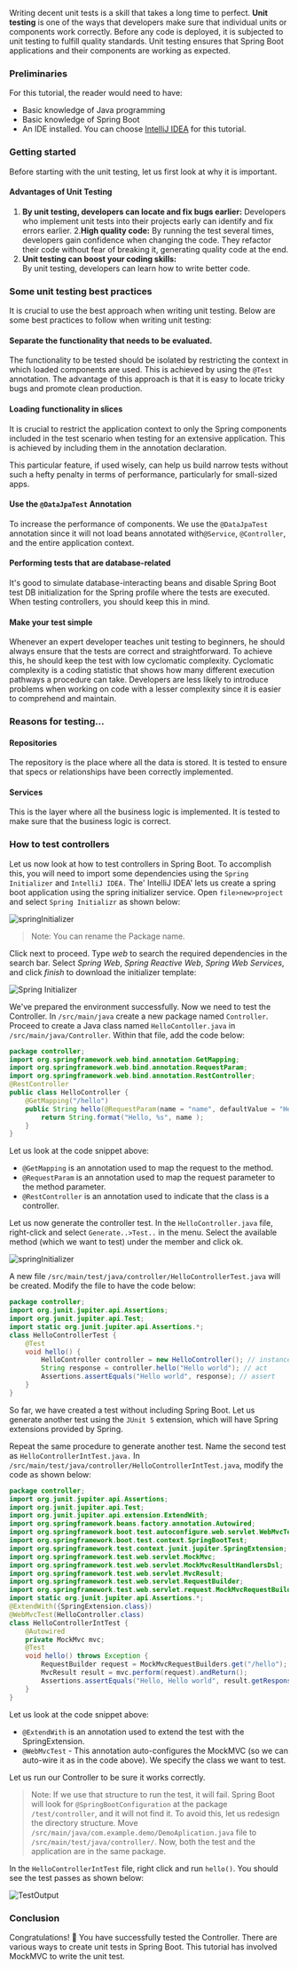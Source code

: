 Writing decent unit tests is a skill that takes a long time to perfect. **Unit testing** is one of the ways that developers make sure that individual units or components work correctly.
Before any code is deployed, it is subjected to unit testing to fulfill quality standards. Unit testing ensures that Spring Boot applications and their components are working as expected.
### Preliminaries
For this tutorial, the reader would need to have:
- Basic knowledge of Java programming 
- Basic knowledge of Spring Boot
- An IDE installed. You can choose [IntelliJ IDEA](https://www.jetbrains.com/idea/) for this tutorial.
### Getting started
Before starting with the unit testing, let us first look at why it is important.
#### Advantages of Unit Testing
1. **By unit testing, developers can locate and fix bugs earlier:**
Developers who implement unit tests into their projects early can identify and fix errors earlier.
2.**High quality code:**
By running the test several times, developers gain confidence when changing the code. They refactor their code without fear of breaking it, generating quality code at the end.
3. **Unit testing can boost your coding skills:**  
By unit testing, developers can learn how to write better code.
### Some unit testing best practices
It is crucial to use the best approach when writing unit testing. Below are some best practices to follow when writing unit testing:

####  Separate the functionality that needs to be evaluated.
The functionality to be tested should be isolated by restricting the context in which loaded components are used. This is achieved by using the `@Test` annotation. The advantage of this approach is that it is easy to locate tricky bugs and promote clean production.
#### Loading functionality in slices
It is crucial to restrict the application context to only the Spring components included in the test scenario when testing for an extensive application. This is achieved by including them in the annotation declaration.

This particular feature, if used wisely, can help us build narrow tests without such a hefty penalty in terms of performance, particularly for small-sized apps.
#### Use the `@DataJpaTest` Annotation
To increase the performance of components. We use the `@DataJpaTest` annotation since it will not load beans annotated with`@Service`, `@Controller`, and the entire application context.
#### Performing tests that are database-related
It's good to simulate database-interacting beans and disable Spring Boot test DB initialization for the Spring profile where the tests are executed. When testing controllers, you should keep this in mind.
#### Make your test simple
Whenever an expert developer teaches unit testing to beginners, he should always ensure that the tests are correct and straightforward. To achieve this, he should keep the test with low cyclomatic complexity. Cyclomatic complexity is a coding statistic that shows how many different execution pathways a procedure can take. Developers are less likely to introduce problems when working on code with a lesser complexity since it is easier to comprehend and maintain.
### Reasons for testing...
#### Repositories
The repository is the place where all the data is stored. It is tested to ensure that specs or relationships have been correctly implemented.
#### Services
This is the layer where all the business logic is implemented. It is tested to make sure that the business logic is correct.
### How to test controllers
Let us now look at how to test controllers in Spring Boot. To accomplish this, you will need to import some dependencies using the `Spring Initializer` and `IntelliJ IDEA.` The' IntelliJ IDEA' lets us create a spring boot application using the spring initializer service. Open `file>new>project` and select `Spring Initializr` as shown below:

![springInitializer](/engineering-education/getting-started-with-unit-testing-with-spring-boot/springInitializer.png)

> Note: You can rename the Package name.

Click next to proceed. Type *web* to search the required dependencies in the search bar. Select *Spring Web*, *Spring Reactive Web*, *Spring Web Services*, and click *finish* to download the initializer template:

![Spring Initializer](/engineering-education/getting-started-with-unit-testing-with-spring-boot/springInitializerDependency.png)

We've prepared the environment successfully. Now we need to test the Controller.
In `/src/main/java` create a new package named `Controller`. Proceed to create a Java class named `HelloContoller.java` in  `/src/main/java/Controller`. Within that file, add the code below:
```java
package controller;
import org.springframework.web.bind.annotation.GetMapping;
import org.springframework.web.bind.annotation.RequestParam;
import org.springframework.web.bind.annotation.RestController;
@RestController
public class HelloController {
    @GetMapping("/hello")
    public String hello(@RequestParam(name = "name", defaultValue = "Hello world") String name){
        return String.format("Hello, %s", name );
    }
}
```
Let us look at the code snippet above:
- `@GetMapping` is an annotation used to map the request to the method.
- `@RequestParam` is an annotation used to map the request parameter to the method parameter.
- `@RestController` is an annotation used to indicate that the class is a controller.

Let us now generate the controller test.  In the `HelloController.java` file, right-click and select `Generate..>Test..` in the menu. Select the available method (which we want to test) under the member and click ok.

![springInitializer](/engineering-education/getting-started-with-unit-testing-with-spring-boot/testing.png)

A new file `/src/main/test/java/controller/HelloControllerTest.java` will be created. Modify the file to have the code below:
```java
package controller;
import org.junit.jupiter.api.Assertions;
import org.junit.jupiter.api.Test;
import static org.junit.jupiter.api.Assertions.*;
class HelloControllerTest {
    @Test
    void hello() {
        HelloController controller = new HelloController(); // instance of the controller
        String response = controller.hello("Hello world"); // act
        Assertions.assertEquals("Hello world", response); // assert
    }
}
```
So far, we have created a test without including Spring Boot. Let us generate another test using the `JUnit 5` extension, which will have Spring extensions provided by Spring.  

Repeat the same procedure to generate another test. Name the second test as `HelloControllerIntTest.java.` In `/src/main/test/java/controller/HelloControllerIntTest.java`, modify the code as shown below:
```java
package controller;
import org.junit.jupiter.api.Assertions;
import org.junit.jupiter.api.Test;
import org.junit.jupiter.api.extension.ExtendWith;
import org.springframework.beans.factory.annotation.Autowired;
import org.springframework.boot.test.autoconfigure.web.servlet.WebMvcTest;
import org.springframework.boot.test.context.SpringBootTest;
import org.springframework.test.context.junit.jupiter.SpringExtension;
import org.springframework.test.web.servlet.MockMvc;
import org.springframework.test.web.servlet.MockMvcResultHandlersDsl;
import org.springframework.test.web.servlet.MvcResult;
import org.springframework.test.web.servlet.RequestBuilder;
import org.springframework.test.web.servlet.request.MockMvcRequestBuilders;
import static org.junit.jupiter.api.Assertions.*;
@ExtendWith({SpringExtension.class})
@WebMvcTest(HelloController.class)
class HelloControllerIntTest {
    @Autowired
    private MockMvc mvc;
    @Test
    void hello() throws Exception {
        RequestBuilder request = MockMvcRequestBuilders.get("/hello");
        MvcResult result = mvc.perform(request).andReturn();
        Assertions.assertEquals("Hello, Hello world", result.getResponse().getContentAsString());
    }
}
```
Let us look at the code snippet above:
- `@ExtendWith` is an annotation used to extend the test with the SpringExtension.
- `@WebMvcTest` - This annotation auto-configures the MockMVC (so we can auto-wire it as in the code above). We specify the class we want to test.

Let us run our Controller to be sure it works correctly.

> Note: If we use that structure to run the test, it will fail. Spring Boot will look for `@SpringBootConfiguration` at the package `/test/controller`, and it will not find it. To avoid this, let us redesign the directory structure. Move `/src/main/java/com.example.demo/DemoAplication.java` file to `/src/main/test/java/controller/`. Now, both the test and the application are in the same package.

In the `HelloControllerIntTest` file, right click and run `hello()`. You should see the test passes as shown below:

![TestOutput](/engineering-education/getting-started-with-unit-testing-with-spring-boot/output.png)

### Conclusion
Congratulations! 🚀 You have successfully tested the Controller. There are various ways to create unit tests in Spring Boot. This tutorial has involved MockMVC to write the unit test.
